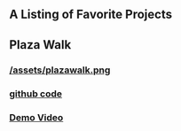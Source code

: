 
##  A Listing of Favorite Projects
## Plaza Walk
###  [/assets/plazawalk.png](https://www.youtube.com/watch?v=clG0zYToX9M)
###  [github code](https://github.com/flocela/PlazaWalkCCode)
###  [Demo Video](https://www.youtube.com/watch?v=clG0zYToX9M)


